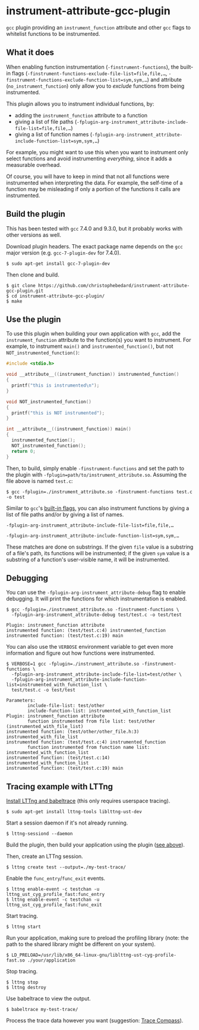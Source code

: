 # instrument-attribute-gcc-plugin

`gcc` plugin providing an `instrument_function` attribute and other `gcc` flags to whitelist functions to be instrumented.

## What it does

When enabling function instrumentation (`-finstrument-functions`), the built-in flags (`-finstrument-functions-exclude-file-list=file,file,…`, `-finstrument-functions-exclude-function-list=sym,sym,…`) and attribute (`no_instrument_function`) only allow you to *exclude* functions from being instrumented.

This plugin allows you to instrument individual functions, by:

* adding the `instrument_function` attribute to a function
* giving a list of file paths (`-fplugin-arg-instrument_attribute-include-file-list=file,file,…`)
* giving a list of function names (`-fplugin-arg-instrument_attribute-include-function-list=sym,sym,…`)

For example, you might want to use this when you want to instrument only select functions and avoid instrumenting _everything_, since it adds a measurable overhead.

Of course, you will have to keep in mind that not all functions were instrumented when interpreting the data.
For example, the self-time of a function may be misleading if only a portion of the functions it calls are instrumented.

## Build the plugin

This has been tested with `gcc` 7.4.0 and 9.3.0, but it probably works with other versions as well.

Download plugin headers. The exact package name depends on the `gcc` major version (e.g. `gcc-7-plugin-dev` for 7.4.0).

```shell
$ sudo apt-get install gcc-7-plugin-dev
```

Then clone and build.

```shell
$ git clone https://github.com/christophebedard/instrument-attribute-gcc-plugin.git
$ cd instrument-attribute-gcc-plugin/
$ make
```

## Use the plugin

To use this plugin when building your own application with `gcc`, add the `instrument_function` attribute to the function(s) you want to instrument. For example, to instrument `main()` and `instrumented_function()`, but not `NOT_instrumented_function()`:

```c
#include <stdio.h>

void __attribute__((instrument_function)) instrumented_function()
{
  printf("this is instrumented\n");
}

void NOT_instrumented_function()
{
  printf("this is NOT instrumented");
}

int __attribute__((instrument_function)) main()
{
  instrumented_function();
  NOT_instrumented_function();
  return 0;
}
```

Then, to build, simply enable `-finstrument-functions` and set the path to the plugin with `-fplugin=path/to/instrument_attribute.so`. Assuming the file above is named `test.c`:

```shell
$ gcc -fplugin=./instrument_attribute.so -finstrument-functions test.c -o test
```

Similar to `gcc`'s [built-in flags](https://gcc.gnu.org/onlinedocs/gcc/Instrumentation-Options.html), you can also instrument functions by giving a list of file paths and/or by giving a list of names.

```
-fplugin-arg-instrument_attribute-include-file-list=file,file,…
```

```
-fplugin-arg-instrument_attribute-include-function-list=sym,sym,…
```

These matches are done on substrings. If the given `file` value is a substring of a file's path, its functions will be instrumented; if the given `sym` value is a substring of a function's user-visible name, it will be instrumented. 

## Debugging

You can use the `-fplugin-arg-instrument_attribute-debug` flag to enable debugging. It will print the functions for which instrumentation is enabled.

```shell
$ gcc -fplugin=./instrument_attribute.so -finstrument-functions \
  -fplugin-arg-instrument_attribute-debug test/test.c -o test/test

Plugin: instrument_function attribute
instrumented function: (test/test.c:4) instrumented_function
instrumented function: (test/test.c:19) main
```

You can also use the `VERBOSE` environment variable to get even more information and figure out how functions were instrumented.

```shell
$ VERBOSE=1 gcc -fplugin=./instrument_attribute.so -finstrument-functions \
  -fplugin-arg-instrument_attribute-include-file-list=test/other \
  -fplugin-arg-instrument_attribute-include-function-list=instrumented_with_function_list \
  test/test.c -o test/test

Parameters:
        include-file-list: test/other
        include-function-list: instrumented_with_function_list
Plugin: instrument_function attribute
        function instrumented from file list: test/other (instrumented_with_file_list)
instrumented function: (test/other/other_file.h:3) instrumented_with_file_list
instrumented function: (test/test.c:4) instrumented_function
        function instrumented from function name list: instrumented_with_function_list
instrumented function: (test/test.c:14) instrumented_with_function_list
instrumented function: (test/test.c:19) main
```

## Tracing example with LTTng

[Install LTTng and babeltrace](https://lttng.org/docs/v2.10/#doc-installing-lttng) (this only requires userspace tracing).

```shell
$ sudo apt-get install lttng-tools liblttng-ust-dev
```

Start a session daemon if it's not already running.

```shell
$ lttng-sessiond --daemon
```

Build the plugin, then build your application using the plugin ([see above](#use-the-plugin)).

Then, create an LTTng session.

```shell
$ lttng create test --output=./my-test-trace/
```

Enable the `func_entry`/`func_exit` events.

```shell
$ lttng enable-event -c testchan -u lttng_ust_cyg_profile_fast:func_entry
$ lttng enable-event -c testchan -u lttng_ust_cyg_profile_fast:func_exit
```

Start tracing.

```shell
$ lttng start
```

Run your application, making sure to preload the profiling library (note: the path to the shared library might be different on your system).

```shell
$ LD_PRELOAD=/usr/lib/x86_64-linux-gnu/liblttng-ust-cyg-profile-fast.so ./your/application
```

Stop tracing.

```shell
$ lttng stop
$ lttng destroy
```

Use babeltrace to view the output.

```shell
$ babeltrace my-test-trace/
```

Process the trace data however you want (suggestion: [Trace Compass](https://www.eclipse.org/tracecompass/)).
